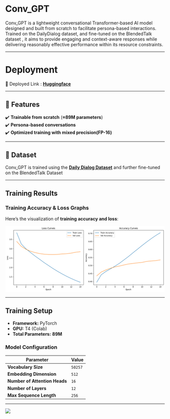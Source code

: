 #  **Conv_GPT**  

Conv_GPT is a lightweight conversational Transformer-based AI model designed and built from scratch to facilitate persona-based interactions. Trained on the DailyDialog dataset, and fine-tuned on the BlendedTalk dataset , it aims to provide engaging and context-aware responses while delivering reasonably effective performance within its resource constraints.

---

#  **Deployment**
🔗 Deployed Link : **[Huggingface](https://huggingface.co/spaces/nnsohamnn/Conv_GPT)**

---

## 📌 **Features**  

✔️ **Trainable from scratch** (**≈89M parameters**)  
✔️ **Persona-based conversations**  
✔️ **Optimized training with mixed precision(FP-16)**   

---

## 📂 **Dataset**  

Conv_GPT is trained using the **[Daily Dialog Dataset](https://huggingface.co/datasets/li2017dailydialog/daily_dialog)** and further fine-tuned on the BlendedTalk Dataset

---

##  **Training Results**  

### **Training Accuracy & Loss Graphs**  
Here’s the visualization of **training accuracy and loss**:  

![Training Accuracy Results](results.png)  

---

##  **Training Setup**  

- **Framework:** PyTorch  
- **GPU:** T4 (Colab)  
- **Total Parameters:** **89M**    

### **Model Configuration**  
| Parameter       | Value  |
|----------------|--------|
| **Vocabulary Size** | `50257` |
| **Embedding Dimension** | `512` |
| **Number of Attention Heads** | `16` |
| **Number of Layers** | `12` |
| **Max Sequence Length** | `256` |
---

![](https://komarev.com/ghpvc/?username=ggSohamgg)

 

 

